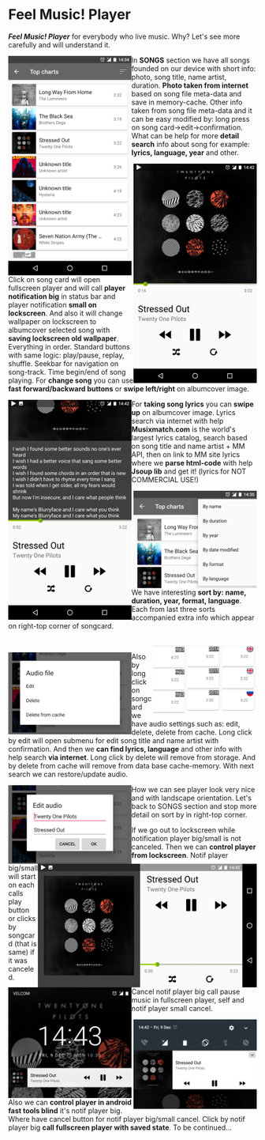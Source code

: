 # Feel Music! Player
_**Feel Music! Player**_ for everybody who live music. Why? Let's see more carefully and will understand it.

<img src="screenshots/screenshot_tracklist_fragment.png" 
alt="screenshot_tracklist_fragment.png" width="250x" height="whatever" align=left>

In **SONGS** section we have all songs founded on our device with short info: photo, song title, name artist, duration.
**Photo taken from internet** based on song file meta-data and save in memory-cache.
Other info taken from song file meta-data and it can be easy modified by: long press on song card->edit->confirmation.
What can be help for more **detail search** info about song for example: **lyrics, language, year** and other.

<img src="screenshots/screenshot_player_fragment_portrait.png"
alt="screenshot_player_fragment_portrait.png" width="250x" height="whatever" align=right>

Click on song card will open fullscreen player and will call **player notification big** in status bar and
player notification **small on lockscreen**.
And also it will change wallpaper on lockscreen to albumcover selected song with **saving lockscreen old wallpaper**.
Everything in order. Standard buttons with same logic: play/pause, replay, shuffle. Seekbar for navigation on song-track.
Time begin/end of song playing. For **change song** you can use **fast forward/backward buttons** or **swipe left/right**
on albumcover image.

<img src="screenshots/screenshot_player_fragment_lyrics.png" 
alt="screenshot_player_fragment_lyrics.png" width="250x" height="whatever" align=left>

For **taking song lyrics** you can **swipe up** on albumcover image. Lyrics search via internet with help **Musixmatch.com** is
the world's largest lyrics catalog, search based on song title and name artist + MM API, then on link to MM site lyrics
where we **parse html-code** with help **Jsoup lib** and get it! (lyrics for NOT COMMERCIAL USE!)

<img src="screenshots/screenshot_tracklist_fragment_sort_menu(cut).png" 
alt="screenshot_tracklist_fragment_sort_menu(cut).png" width="250x" height="whatever" align=right>
 
We have interesting **sort by: name, duration, year, format, language**. Each from last three sorts accompanied extra info which
appear on right-top corner of songcard.

<br>
<img src="screenshots/screenshot_tracklist_fragment_sort_by_lang(cut).png" 
alt="screenshot_tracklist_fragment_sort_by_lang.png" width="70x" height="whatever" align=right>
<img src="screenshots/screenshot_tracklist_fragment_sort_by_year(cut).png" 
alt="screenshot_tracklist_fragment_sort_by_year.png" width="70x" height="whatever" align=right>
<img src="screenshots/screenshot_tracklist_fragment_sort_by_format(cut).png" 
alt="screenshot_tracklist_fragment_sort_by_format(cut).png" width="70x" height="whatever" align=right>


<img src="screenshots/screenshot_file_settings_menu(cut).png"
alt="screenshot_edit_song_title_name_artist(cut).png" width="250x" height="whatever" align=left>

Also by long click on songcard we have audio settings such as: edit, delete, delete from cache.
Long click by edit will open submenu for edit song title and name artist with confirmation. And then we **can find lyrics, language** and other info with help search **via internet**. Long click by delete will remove from storage.
And by delete from cache will remove from data base cache-memory. With next search we can restore/update audio.

<img src="screenshots/screenshot_edit_song_title_name_artist(cut).png" 
alt="screenshot_file_settings_menu(cut).png" width="250x" height="whatever" align=left>

<img src="screenshots/screenshot_player_fragment_landscape.png" 
alt="screenshot_player_fragment_landscape.png" width="444x" height="whatever" align=right>

How we can see player look very nice and with landscape orientation.
Let's back to SONGS section and stop more detail on sort by in right-top corner.

<img src="screenshots/screenshot_player_notification_small_lockscreen(cut).png"
alt="screenshot_player_notification_small_lockscreen(cut).png" width="250x" height="whatever" align=left>

If we go out to lockscreen while notification player big/small is not canceled.
Then we can **control player from lockscreen**.
Notif player big/small will start on each calls play button or clicks by songcard (that is same) if it was canceled.
Cancel notif player big call pause music in fullscreen player, self and notif player small cancel. 

<img src="screenshots/screenshot_player_notification_big(cut).png" 
alt="screenshot_player_notification_big(cut).png" width="250x" height="whatever" align=right>

Also we can **control player in android fast tools blind** it's notif player big. Where have cancel button for notif 
player big/small cancel. Click by notif player big **call fullscreen player with saved state**.
To be continued...
